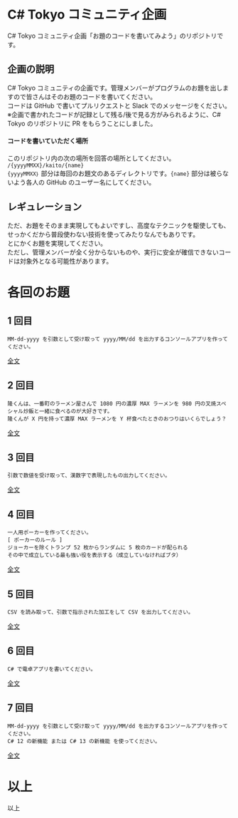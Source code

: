 # C# Tokyo コミュニティ企画
C# Tokyo コミュニティ企画「お題のコードを書いてみよう」のリポジトリです。

## 企画の説明

C# Tokyo コミュニティの企画です。管理メンバーがプログラムのお題を出しますので皆さんはそのお題のコードを書いてください。  
コードは GitHub で書いてプルリクエストと Slack でのメッセージをください。  
※企画で書かれたコードが記録として残る/後で見る方がみられるように、C# Tokyo のリポジトリに PR をもらうことにしました。  

#### コードを書いていただく場所
このリポジトリ内の次の場所を回答の場所としてください。  
```/{yyyyMMXX}/kaito/{name}```  
```{yyyyMMXX｝``` 部分は毎回のお題文のあるディレクトリです。```{name}``` 部分は被らないよう各人の GitHub のユーザー名にしてください。  

## レギュレーション
ただ、お題をそのまま実現してもよいですし、高度なテクニックを駆使しても、せっかくだから普段使わない技術を使ってみたりなんでもありです。  
とにかくお題を実現してください。  
ただし、管理メンバーが全く分からないものや、実行に安全が確信できないコードは対象外となる可能性があります。  

# 各回のお題

## 1 回目

```
MM-dd-yyyy を引数として受け取って yyyy/MM/dd を出力するコンソールアプリを作ってください。
```
[全文](./20240101/20240101Odai.md)

## 2 回目

```
隆くんは、一番町のラーメン屋さんで 1080 円の濃厚 MAX ラーメンを 980 円の叉焼スペシャル炒飯と一緒に食べるのが大好きです。
隆くんが X 円を持って濃厚 MAX ラーメンを Y 杯食べたときのおつりはいくらでしょう？
```
[全文](./20240102/20240102Odai.md)

## 3 回目
```
引数で数値を受け取って、漢数字で表現したもの出力してください。
```
[全文](./20240201/20240201Odai.md)

## 4 回目
```
一人用ポーカーを作ってください。
[ ポーカーのルール ]
ジョーカーを除くトランプ 52 枚からランダムに 5 枚のカードが配られる
その中で成立している最も強い役を表示する（成立していなければブタ）
```
[全文](./20240301/README.md)

## 5 回目
```
CSV を読み取って、引数で指示された加工をして CSV を出力してください。
```
[全文](./20240401/README.md)

## 6 回目
```
C# で電卓アプリを書いてください。
```
[全文](./20240601/README.md)

## 7 回目
```
MM-dd-yyyy を引数として受け取って yyyy/MM/dd を出力するコンソールアプリを作ってください。
C# 12 の新機能 または C# 13 の新機能 を使ってください。
```
[全文](./20240801/README.md)

# 以上
以上

